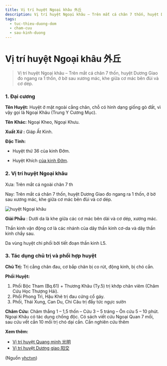 ```yaml
---
title: Vị trí huyệt Ngoại khâu 外丘
description: Vị trí huyệt Ngoại khâu – Trên mắt cá chân 7 thốn, huyệt Dương Giao đo ngang ra 1 thốn, ở bờ sau xương mác, khe giữa cơ mác bên đùi và cơ dép.
tags:
  - tuc-thieu-duong-dom
  - cham-cuu
  - sau-kinh-duong
---
```


# Vị trí huyệt Ngoại khâu 外丘 

> Vị trí huyệt Ngoại khâu – Trên mắt cá chân 7 thốn, huyệt Dương Giao đo ngang ra 1 thốn, ở bờ sau xương mác, khe giữa cơ mác bên đùi và cơ dép.

### 1. Đại cương

**Tên Huyệt:** Huyệt ở mặt ngoài cẳng chân, chỗ có hình dạng giống gò đất, vì vậy gọi là Ngoại Khâu (Trung Y Cương Mục).

**Tên** **Khác:** Ngoại Kheo, Ngoại Khưu.

**Xuất Xứ :** Giáp Ất Kinh.

**Đặc Tính:**

+ Huyệt thứ 36 của kinh Đởm.

+ Huyệt Khích [của kinh Đởm](/yhctvn/kinh-tuc-thieu-duong-dom).

### 2. Vị trí huyệt Ngoại khâu

Xưa: Trên mắt cá ngoài chân 7 th

Nay: Trên mắt cá chân 7 thốn, huyệt Dương Giao đo ngang ra 1 thốn, ở bờ sau xương mác, khe giữa cơ mác bên đùi và cơ dép.

![huyệt Ngoại khâu](/imgs/yhctvn/huyet-ngoai-khau-300x169.jpg)

**Giải Phẫu** : Dưới da là khe giữa các cơ mác bên dài và cơ dép, xương mác.

Thần kinh vận động cơ là các nhánh của dây thần kinh cơ-da và dây thần kinh chầy sau.

Da vùng huyệt chi phối bởi tiết đoạn thần kinh L5.

### 3. Tác dụng chủ trị và phối hợp huyệt

**Chủ Trị:** Trị cẳng chân đau, cơ bắp chân bị co rút, động kinh, bị chó cắn.

**Phối Huyệt:**

1. Phối Bộc Tham (Bq.61) + Thương Khâu (Ty.5) trị khớp chân viêm (Châm Cứu Học Thượng Hải).
2. Phối Phong Trì, Hậu Khê trị đau cứng cổ gáy.
3. Phối, Thái Xung, Can Du, Chi Câu trị đầy tức ngực sườn

**Châm Cứu:** Châm thẳng 1 – 1,5 thốn – Cứu 3 – 5 tráng – Ôn cứu 5 – 10 phút. Ngoại Khâu có tác dụng chống độc. Có sách viết cứu Ngoại Quan 7 mồi, sau cứu vết cắn 10 mồi trị chó dại cắn. Cần nghiên cứu thêm

**Xem thêm:**

* [Vị trí huyệt Quang minh 光明](/yhctvn/vi-tri-huyet-quang-minh-%e5%85%89%e6%98%8e)
* [Vị trí huyệt Dương giao 阳交](/yhctvn/vi-tri-huyet-duong-giao-%e9%98%b3%e4%ba%a4)

(Nguồn <a href="https://yhctvn.com/vi-tri-huyet-ngoai-khau-外丘/" target="_blank">yhctvn</a>)
